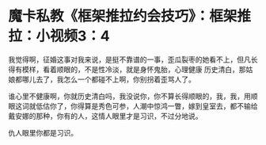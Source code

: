 # 魔卡私教《框架推拉约会技巧》：框架推拉：小视频3：4

我觉得啊，征婚这事对我来说，是挺不靠谱的一事，歪瓜裂枣的她看不上，但凡长得有模样，看着顺眼的，不是性冷淡，就是身怀鬼胎，心理健康 历史清白，那姑娘都哪儿去了，我怎么一个都碰不上啊，你别拐着歪骂人了。

谁心里不健康啊，你就历史清白吗，我没说你，你不算长得顺眼的，我，我，用顺眼这词就低估你了，你得算是秀色可参，人潮中惊鸿一瞥，嫁到皇室去，都不输给戴安娜的那种，你有的人，这情人眼里才是习识，不过分地说。

仇人眼里你都是习识。